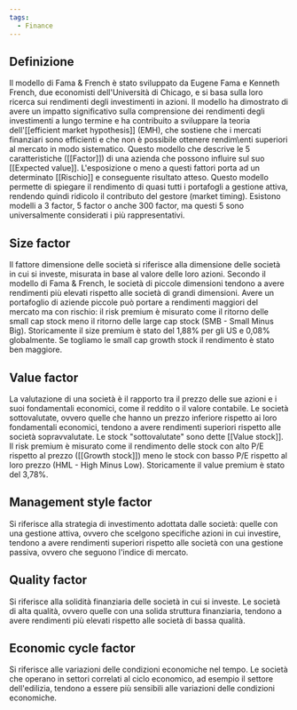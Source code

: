 ```yaml
---
tags:
  - Finance
---
```



## Definizione
Il modello di Fama & French è stato sviluppato da Eugene Fama e Kenneth French, due economisti dell'Università di Chicago, e si basa sulla loro ricerca sui rendimenti degli investimenti in azioni.
Il modello ha dimostrato di avere un impatto significativo sulla comprensione dei rendimenti degli investimenti a lungo termine e ha contribuito a sviluppare la teoria dell'[[efficient market hypothesis]] (EMH), che sostiene che i mercati finanziari sono efficienti e che non è possibile ottenere rendim\enti superiori al mercato in modo sistematico.
Questo modello che descrive le 5 caratteristiche ([[Factor]]) di una azienda che possono influire sul suo [[Expected value]].
L'esposizione o meno a questi fattori porta ad un determinato [[Rischio]] e conseguente risultato atteso.
Questo modello permette di spiegare il rendimento di quasi tutti i portafogli a gestione attiva, rendendo quindi ridicolo il contributo del gestore (market timing).
Esistono modelli a 3 factor, 5 factor o anche 300 factor, ma questi 5 sono universalmente considerati i più rappresentativi. 
## Size factor
Il fattore dimensione delle società si riferisce alla dimensione delle società in cui si investe, misurata in base al valore delle loro azioni.
Secondo il modello di Fama & French, le società di piccole dimensioni tendono a avere rendimenti più elevati rispetto alle società di grandi dimensioni.
Avere un portafoglio di aziende piccole può portare a rendimenti maggiori del mercato ma con rischio: il risk premium è misurato come il ritorno delle small cap stock meno il ritorno delle large cap stock (SMB - Small Minus Big).
Storicamente il size premium è stato del 1,88% per gli US e 0,08% globalmente. Se togliamo le small cap growth stock il rendimento è stato ben maggiore. 
## Value factor
La valutazione di una società è il rapporto tra il prezzo delle sue azioni e i suoi fondamentali economici, come il reddito o il valore contabile. Le società sottovalutate, ovvero quelle che hanno un prezzo inferiore rispetto ai loro fondamentali economici, tendono a avere rendimenti superiori rispetto alle società sopravvalutate.
Le stock "sottovalutate" sono dette [[Value stock]].
Il risk premium è misurato come  il rendimento delle stock con alto P/E rispetto al prezzo ([[Growth stock]]) meno le stock con basso P/E rispetto al loro prezzo (HML - High Minus Low).
Storicamente il value premium è stato del 3,78%.
## Management style factor
Si riferisce alla strategia di investimento adottata dalle società: quelle con una gestione attiva, ovvero che scelgono specifiche azioni in cui investire, tendono a avere rendimenti superiori rispetto alle società con una gestione passiva, ovvero che seguono l'indice di mercato.
## Quality factor
Si riferisce alla solidità finanziaria delle società in cui si investe. Le società di alta qualità, ovvero quelle con una solida struttura finanziaria, tendono a avere rendimenti più elevati rispetto alle società di bassa qualità.
## Economic cycle factor
Si riferisce alle variazioni delle condizioni economiche nel tempo. Le società che operano in settori correlati al ciclo economico, ad esempio il settore dell'edilizia, tendono a essere più sensibili alle variazioni delle condizioni economiche.
